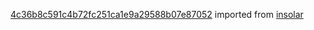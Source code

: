 [4c36b8c591c4b72fc251ca1e9a29588b07e87052](https://github.com/insolar/insolar/commit/4c36b8c591c4b72fc251ca1e9a29588b07e87052) imported from [insolar](https://github.com/insolar/insolar)
